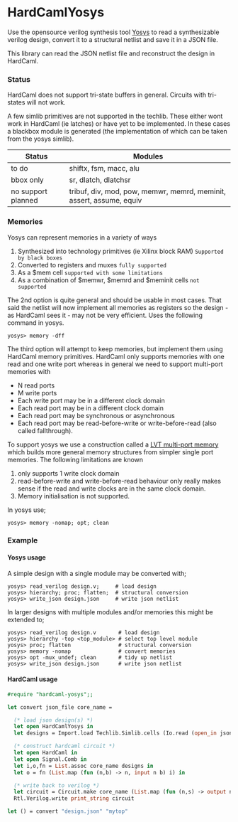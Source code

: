 # HardCamlYosys

Use the opensource verilog synthesis tool [Yosys](http://www.clifford.at/yosys)
to read a synthesizable verilog design, convert it to a structural netlist
and save it in a JSON file.

This library can read the JSON netlist file and reconstruct the design in HardCaml.

### Status

HardCaml does not support tri-state buffers in general.  Circuits 
with tri-states will not work.

A few simlib primitives are not supported in the techlib.  These
either wont work in HardCaml (ie latches) or have yet to be implemented.
In these cases a blackbox module is generated (the implementation of 
which can be taken from the yosys simlib).

|Status              | Modules | 
|--------------------|---------|
| to do              | shiftx, fsm, macc, alu |
| bbox only          | sr, dlatch, dlatchsr |
| no support planned | tribuf, div, mod, pow, memwr, memrd, meminit, assert, assume, equiv |

### Memories

Yosys can represent memories in a variety of ways

1. Synthesized into technology primitives (ie Xilinx block RAM)  `Supported by black boxes`
2. Converted to registers and muxes `fully supported`
3. As a $mem cell `supported with some limitations`
4. As a combination of $memwr, $memrd and $meminit cells `not supported`

The 2nd option is quite general and should be usable in most cases.  That said the
netlist will now implement all memories as registers so the design - as HardCaml sees it -
may not be very efficient.  Uses the following command in yosys.

```
yosys> memory -dff
```

The third option will attempt to keep memories, but implement them using HardCaml
memory primitives.  HardCaml only supports memories with one read and one
write port whereas in general we need to support multi-port memories with 

* N read ports
* M write ports
* Each write port may be in a different clock domain
* Each read port may be in a different clock domain
* Each read port may be synchronous or asynchronous
* Each read port may be read-before-write or write-before-read (also called fallthrough).

To support yosys we use a construction called a [LVT multi-port memory](http://fpgacpu.ca/multiport)
which builds more general memory structures from simpler single port memories.  The following
limitations are known

1. only supports 1 write clock domain
2. read-before-write and write-before-read behaviour only really makes sense if the read and
   write clocks are in the same clock domain.
3. Memory initialisation is not supported.

In yosys use;

```
yosys> memory -nomap; opt; clean
```

### Example

#### Yosys usage

A simple design with a single module may be converted with;

```
yosys> read_verilog design.v;     # load design
yosys> hierarchy; proc; flatten;  # structural conversion
yosys> write_json design.json     # write json netlist
```

In larger designs with multiple modules and/or memories this might be extended to;

```
yosys> read_verilog design.v       # load design
yosys> hierarchy -top <top_module> # select top level module
yosys> proc; flatten               # structural conversion
yosys> memory -nomap               # convert memories
yosys> opt -mux_undef; clean       # tidy up netlist
yosys> write_json design.json      # write json netlist
```

#### HardCaml usage

```ocaml
#require "hardcaml-yosys";;

let convert json_file core_name = 

  (* load json design(s) *)
  let open HardCamlYosys in
  let designs = Import.load Techlib.Simlib.cells (Io.read (open_in json_file)) in

  (* construct hardcaml circuit *)
  let open HardCaml in
  let open Signal.Comb in
  let i,o,fn = List.assoc core_name designs in
  let o = fn (List.map (fun (n,b) -> n, input n b) i) in

  (* write back to verilog *)
  let circuit = Circuit.make core_name (List.map (fun (n,s) -> output n s) o) in
  Rtl.Verilog.write print_string circuit 

let () = convert "design.json" "mytop"
```

